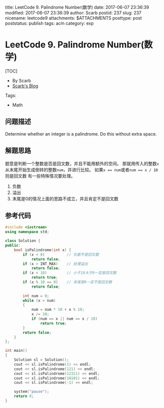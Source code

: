 title: LeetCode 9. Palindrome Number(数学)
date: 2017-06-07 23:36:39
modified: 2017-06-07 23:36:39
author: Scarb
postid: 237
slug: 237
nicename: leetcode9
attachments: $ATTACHMENTS
posttype: post
poststatus: publish
tags: acm
category: exp

# LeetCode 9. Palindrome Number(数学)
[TOC]

- By Scarb
- [Scarb's Blog](http://115.28.48.229/wordpress/)


Tags:

- Math 


## 问题描述

Determine whether an integer is a palindrome. Do this without extra space.


## 解题思路
题意是判断一个整数是否是回文数，并且不能用额外的空间。
那就用传入的整数`x`从末尾开始生成倒转的整数`num`，并进行比较。
如果`x == num`或者`num == x / 10`则是回文数
有一些特殊情况要处理。
1. 负数
2. 溢出
3. 末尾是0的情况上面的思路不成立，并且肯定不是回文数

## 参考代码
```C++
#include <iostream>
using namespace std;

class Solution {
public:
	bool isPalindrome(int x) {
		if (x < 0)			// 负数不是回文数
			return false;
		if (x > INT_MAX)	// 处理溢出
			return false;
		if (x < 10)			// 小于10大于0一定是回文数
			return true;
		if (x % 10 == 0)	// 末尾是0一定不是回文数
			return false;
		
		int num = 0;
		while (x > num)
		{
			num = num * 10 + x % 10;
			x /= 10;
			if (num == x || num == x / 10)
				return true;
		}
		return false;
	}
};

int main()
{
	Solution sl = Solution();
	cout << sl.isPalindrome(1) << endl;
	cout << sl.isPalindrome(121) << endl;
	cout << sl.isPalindrome(12321) << endl;
	cout << sl.isPalindrome(10101) << endl;
	cout << sl.isPalindrome(-1) << endl;

	system("pause");
	return 0;
}
```